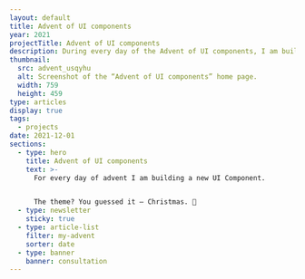 ```yaml
---
layout: default
title: Advent of UI components
year: 2021
projectTitle: Advent of UI components
description: During every day of the Advent of UI components, I am building a new UI Component. The theme? You guessed it ― Christmas. 🎄
thumbnail:
  src: advent_usqyhu
  alt: Screenshot of the “Advent of UI components” home page.
  width: 759
  height: 459
type: articles
display: true
tags:
  - projects
date: 2021-12-01
sections:
  - type: hero
    title: Advent of UI components
    text: >-
      For every day of advent I am building a new UI Component.


      The theme? You guessed it ― Christmas. 🎄
  - type: newsletter
    sticky: true
  - type: article-list
    filter: my-advent
    sorter: date
  - type: banner
    banner: consultation
---
```


